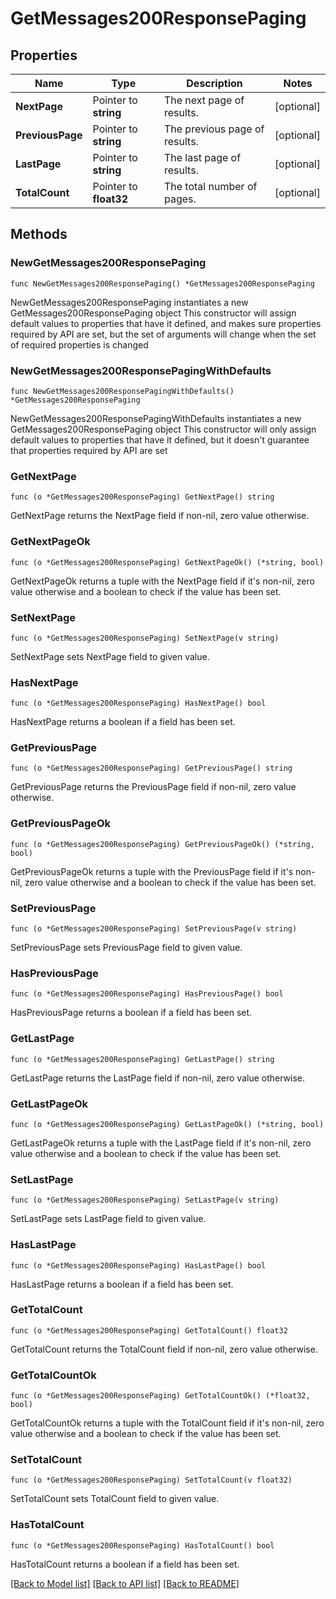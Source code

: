 # GetMessages200ResponsePaging

## Properties

Name | Type | Description | Notes
------------ | ------------- | ------------- | -------------
**NextPage** | Pointer to **string** | The next page of results. | [optional] 
**PreviousPage** | Pointer to **string** | The previous page of results. | [optional] 
**LastPage** | Pointer to **string** | The last page of results. | [optional] 
**TotalCount** | Pointer to **float32** | The total number of pages. | [optional] 

## Methods

### NewGetMessages200ResponsePaging

`func NewGetMessages200ResponsePaging() *GetMessages200ResponsePaging`

NewGetMessages200ResponsePaging instantiates a new GetMessages200ResponsePaging object
This constructor will assign default values to properties that have it defined,
and makes sure properties required by API are set, but the set of arguments
will change when the set of required properties is changed

### NewGetMessages200ResponsePagingWithDefaults

`func NewGetMessages200ResponsePagingWithDefaults() *GetMessages200ResponsePaging`

NewGetMessages200ResponsePagingWithDefaults instantiates a new GetMessages200ResponsePaging object
This constructor will only assign default values to properties that have it defined,
but it doesn't guarantee that properties required by API are set

### GetNextPage

`func (o *GetMessages200ResponsePaging) GetNextPage() string`

GetNextPage returns the NextPage field if non-nil, zero value otherwise.

### GetNextPageOk

`func (o *GetMessages200ResponsePaging) GetNextPageOk() (*string, bool)`

GetNextPageOk returns a tuple with the NextPage field if it's non-nil, zero value otherwise
and a boolean to check if the value has been set.

### SetNextPage

`func (o *GetMessages200ResponsePaging) SetNextPage(v string)`

SetNextPage sets NextPage field to given value.

### HasNextPage

`func (o *GetMessages200ResponsePaging) HasNextPage() bool`

HasNextPage returns a boolean if a field has been set.

### GetPreviousPage

`func (o *GetMessages200ResponsePaging) GetPreviousPage() string`

GetPreviousPage returns the PreviousPage field if non-nil, zero value otherwise.

### GetPreviousPageOk

`func (o *GetMessages200ResponsePaging) GetPreviousPageOk() (*string, bool)`

GetPreviousPageOk returns a tuple with the PreviousPage field if it's non-nil, zero value otherwise
and a boolean to check if the value has been set.

### SetPreviousPage

`func (o *GetMessages200ResponsePaging) SetPreviousPage(v string)`

SetPreviousPage sets PreviousPage field to given value.

### HasPreviousPage

`func (o *GetMessages200ResponsePaging) HasPreviousPage() bool`

HasPreviousPage returns a boolean if a field has been set.

### GetLastPage

`func (o *GetMessages200ResponsePaging) GetLastPage() string`

GetLastPage returns the LastPage field if non-nil, zero value otherwise.

### GetLastPageOk

`func (o *GetMessages200ResponsePaging) GetLastPageOk() (*string, bool)`

GetLastPageOk returns a tuple with the LastPage field if it's non-nil, zero value otherwise
and a boolean to check if the value has been set.

### SetLastPage

`func (o *GetMessages200ResponsePaging) SetLastPage(v string)`

SetLastPage sets LastPage field to given value.

### HasLastPage

`func (o *GetMessages200ResponsePaging) HasLastPage() bool`

HasLastPage returns a boolean if a field has been set.

### GetTotalCount

`func (o *GetMessages200ResponsePaging) GetTotalCount() float32`

GetTotalCount returns the TotalCount field if non-nil, zero value otherwise.

### GetTotalCountOk

`func (o *GetMessages200ResponsePaging) GetTotalCountOk() (*float32, bool)`

GetTotalCountOk returns a tuple with the TotalCount field if it's non-nil, zero value otherwise
and a boolean to check if the value has been set.

### SetTotalCount

`func (o *GetMessages200ResponsePaging) SetTotalCount(v float32)`

SetTotalCount sets TotalCount field to given value.

### HasTotalCount

`func (o *GetMessages200ResponsePaging) HasTotalCount() bool`

HasTotalCount returns a boolean if a field has been set.


[[Back to Model list]](../README.md#documentation-for-models) [[Back to API list]](../README.md#documentation-for-api-endpoints) [[Back to README]](../README.md)


